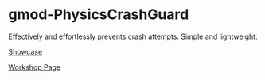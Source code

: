 # gmod-PhysicsCrashGuard
 Effectively and effortlessly prevents crash attempts. Simple and lightweight.

[Showcase](https://youtu.be/FBUrrf0f-Ns)

[Workshop Page](https://steamcommunity.com/sharedfiles/filedetails/?id=3148349097)